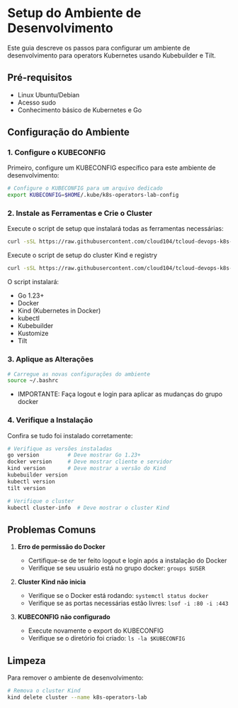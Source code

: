 # Setup do Ambiente de Desenvolvimento

Este guia descreve os passos para configurar um ambiente de desenvolvimento para operators Kubernetes usando Kubebuilder e Tilt.

## Pré-requisitos

- Linux Ubuntu/Debian
- Acesso sudo
- Conhecimento básico de Kubernetes e Go

## Configuração do Ambiente

### 1. Configure o KUBECONFIG

Primeiro, configure um KUBECONFIG específico para este ambiente de desenvolvimento:

```bash
# Configure o KUBECONFIG para um arquivo dedicado
export KUBECONFIG=$HOME/.kube/k8s-operators-lab-config
```

### 2. Instale as Ferramentas e Crie o Cluster

Execute o script de setup que instalará todas as ferramentas necessárias:

```bash
curl -sSL https://raw.githubusercontent.com/cloud104/tcloud-devops-k8s-operators-training/main/scripts/setup-tools.sh | bash
```

Execute o script de setup do cluster Kind e registry

```bash
curl -sSL https://raw.githubusercontent.com/cloud104/tcloud-devops-k8s-operators-training/main/scripts/setup-cluster.sh | bash
```

O script instalará:

- Go 1.23+
- Docker
- Kind (Kubernetes in Docker)
- kubectl
- Kubebuilder
- Kustomize
- Tilt

### 3. Aplique as Alterações

```bash
# Carregue as novas configurações do ambiente
source ~/.bashrc
```

- IMPORTANTE: Faça logout e login para aplicar as mudanças do grupo docker

### 4. Verifique a Instalação

Confira se tudo foi instalado corretamente:

```bash
# Verifique as versões instaladas
go version         # Deve mostrar Go 1.23+
docker version     # Deve mostrar cliente e servidor
kind version       # Deve mostrar a versão do Kind
kubebuilder version
kubectl version
tilt version

# Verifique o cluster
kubectl cluster-info  # Deve mostrar o cluster Kind
```

## Problemas Comuns

1. **Erro de permissão do Docker**
   - Certifique-se de ter feito logout e login após a instalação do Docker
   - Verifique se seu usuário está no grupo docker: `groups $USER`

2. **Cluster Kind não inicia**
   - Verifique se o Docker está rodando: `systemctl status docker`
   - Verifique se as portas necessárias estão livres: `lsof -i :80 -i :443`

3. **KUBECONFIG não configurado**
   - Execute novamente o export do KUBECONFIG
   - Verifique se o diretório foi criado: `ls -la $KUBECONFIG`

## Limpeza

Para remover o ambiente de desenvolvimento:

```bash
# Remova o cluster Kind
kind delete cluster --name k8s-operators-lab
```
